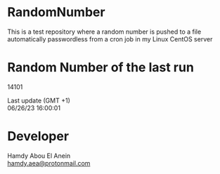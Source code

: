 # RandomNumber    
This is a test repository where a random number is pushed to a file automatically passwordless from a cron job in my Linux CentOS server    
# Random Number of the last run   
14101
      
Last update (GMT +1)    
06/26/23 16:00:01
# Developer    
Hamdy Abou El Anein   
hamdy.aea@protonmail.com
